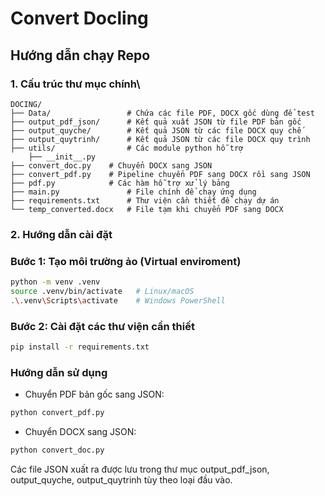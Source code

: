 # Convert Docling

## Hướng dẫn chạy Repo

### **1. Cấu trúc thư mục chính**\

``` đi
DOCING/
├── Data/                 # Chứa các file PDF, DOCX gốc dùng để test
├── output_pdf_json/      # Kết quả xuất JSON từ file PDF bản gốc
├── output_quyche/        # Kết quả JSON từ các file DOCX quy chế
├── output_quytrinh/      # Kết quả JSON từ các file DOCX quy trình
├── utils/                # Các module python hỗ trợ
    ├── __init__.py
├── convert_doc.py    # Chuyển DOCX sang JSON
├── convert_pdf.py    # Pipeline chuyển PDF sang DOCX rồi sang JSON
├── pdf.py            # Các hàm hỗ trợ xử lý bảng
├── main.py               # File chính để chạy ứng dụng 
├── requirements.txt      # Thư viện cần thiết để chạy dự án
└── temp_converted.docx   # File tạm khi chuyển PDF sang DOCX

```

### **2. Hướng dẫn cài đặt**

### **Bước 1: Tạo môi trường ảo (Virtual enviroment)**

```bash
python -m venv .venv
source .venv/bin/activate   # Linux/macOS
.\.venv\Scripts\activate    # Windows PowerShell
```
### **Bước 2: Cài đặt các thư viện cần thiết**
```bash
pip install -r requirements.txt
```
### **Hướng dẫn sử dụng**
- Chuyển PDF bản gốc sang JSON:
```bash
python convert_pdf.py
```
- Chuyển DOCX sang JSON:
```bash
python convert_doc.py
```

Các file JSON xuất ra được lưu trong thư mục output_pdf_json, output_quyche, output_quytrinh tùy theo loại đầu vào.


